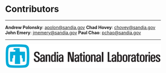 # Contributors

---

**Andrew Polonsky**: apolon@sandia.gov
**Chad Hovey**: chovey@sandia.gov
**John Emery**: jmemery@sandia.gov
**Paul Chao**: pchao@sandia.gov

---

![snl.jpg](snl.jpg)
